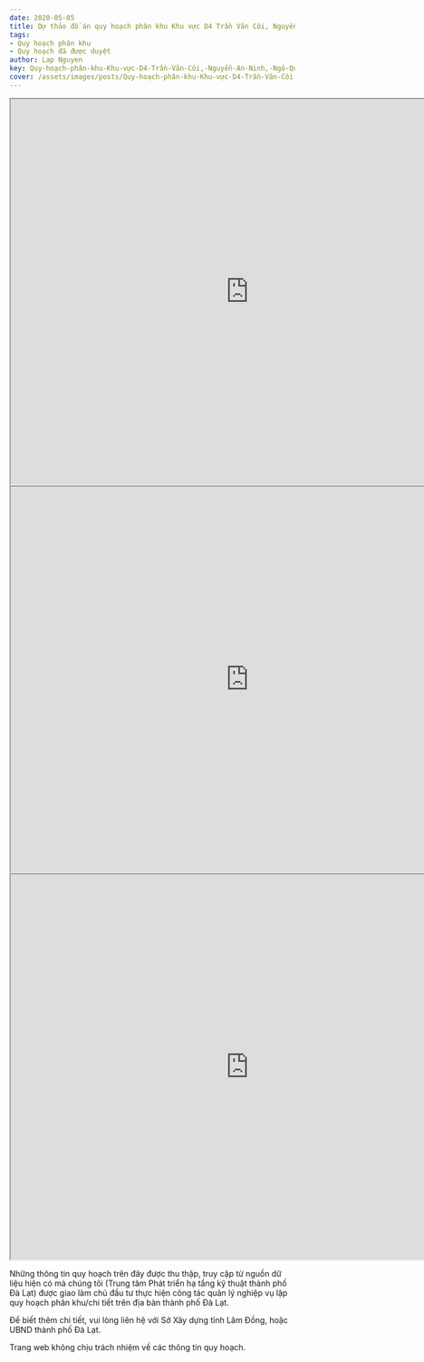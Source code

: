 ```yaml
---
date: 2020-05-05
title: Dự thảo đồ án quy hoạch phân khu Khu vực D4 Trần Văn Côi, Nguyễn An Ninh, Ngô Quyền, Cao Thắng, P5,6,7
tags:
- Quy hoạch phân khu
- Quy hoạch đã được duyệt
author: Lap Nguyen
key: Quy-hoạch-phân-khu-Khu-vực-D4-Trần-Văn-Côi,-Nguyễn-An-Ninh,-Ngô-Quyền,-Cao-Thắng,-P5,6,7
cover: /assets/images/posts/Quy-hoạch-phân-khu-Khu-vực-D4-Trần-Văn-Côi,-Nguyễn-An-Ninh,-Ngô-Quyền,-Cao-Thắng,-P5,6,7.png.png
---
```

<iframe src="https://drive.google.com/file/d/1nEvvLo9lQwol7sVA7Fh5IxDzGZNwYgcJ/preview" width="840" height="680"></iframe>
<iframe src="https://drive.google.com/file/d/15THXkIb_5tIBnv3aJxjd45uviTkrDrOp/preview" width="840" height="680"></iframe>
<iframe src="https://drive.google.com/file/d/1FzUX0XrwafdD5Loc2EtkDEJMbyEKx-mW/preview" width="840" height="680"></iframe>

Những thông tin quy hoạch trên đây được thu thập, truy cập từ nguồn dữ liệu hiện có mà chúng tôi 
(Trung tâm Phát triển hạ tầng kỹ thuật thành phố Đà Lạt) được giao làm chủ đầu tư thực hiện công tác quản lý nghiệp vụ 
lập quy hoạch phân khu/chi tiết trên địa bàn thành phố Đà Lạt.

Để biết thêm chi tiết, vui lòng liên hệ với Sở Xây dựng tỉnh Lâm Đồng, hoặc UBND thành phố Đà Lạt.

Trang web không chịu trách nhiệm về các thông tin quy hoạch.
